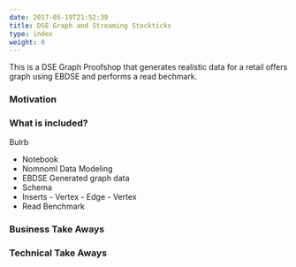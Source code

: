 ```yaml
---
date: 2017-05-19T21:52:39
title: DSE Graph and Streaming Stockticks
type: index
weight: 0
---
```


This is a DSE Graph Proofshop that generates realistic data for a retail offers graph using EBDSE and performs a read bechmark.

### Motivation


### What is included?

Bulrb

* Notebook
* Nomnoml Data Modeling
* EBDSE Generated graph data
 * Schema
 * Inserts - Vertex - Edge - Vertex
 * Read Benchmark

### Business Take Aways



### Technical Take Aways


